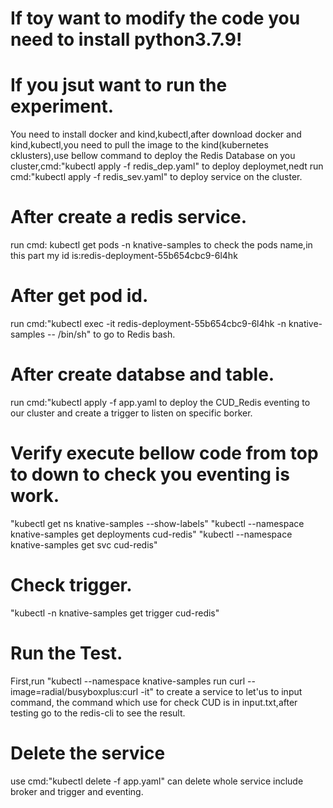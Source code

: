 # If toy want to modify the code you need to install python3.7.9!
# If you  jsut want to run the experiment.
You need to install docker and kind,kubectl,after download docker and kind,kubectl,you need to pull the image to the kind(kubernetes cklusters),use bellow command to deploy the Redis Database on you cluster,cmd:"kubectl apply -f redis_dep.yaml" to deploy deploymet,nedt run cmd:"kubectl apply -f redis_sev.yaml" to deploy service on the cluster.
# After create a redis service.
run cmd: kubectl get pods  -n knative-samples to check the pods name,in this part my id is:redis-deployment-55b654cbc9-6l4hk
# After get pod id.
run cmd:"kubectl exec -it redis-deployment-55b654cbc9-6l4hk -n knative-samples  -- /bin/sh" to go to Redis bash.
# After create databse and table.
run cmd:"kubectl apply -f app.yaml to deploy the CUD_Redis eventing to our cluster and create a trigger to listen on specific borker.
# Verify execute bellow code from top to down to  check you eventing is work.
"kubectl get ns knative-samples --show-labels"
"kubectl --namespace knative-samples get deployments cud-redis"
"kubectl --namespace knative-samples get svc cud-redis"
# Check trigger.
"kubectl -n knative-samples get trigger cud-redis"
# Run the Test.
First,run "kubectl --namespace knative-samples run curl --image=radial/busyboxplus:curl -it" to create a service to let'us to input command,
the command which use for check CUD is in input.txt,after testing go to 
the redis-cli to see the result.
# Delete the service
use cmd:"kubectl delete -f app.yaml" can delete whole service include broker and trigger and eventing.


